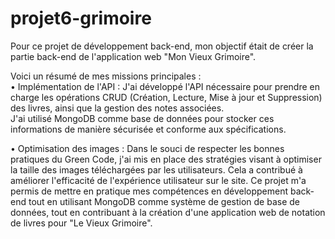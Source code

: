 # projet6-grimoire

Pour ce projet de développement back-end, mon objectif était de créer la partie back-end de l'application web "Mon Vieux Grimoire".  
    
Voici un résumé de mes missions principales :  
•	Implémentation de l'API : J'ai développé l'API nécessaire pour prendre en charge les opérations CRUD (Création, Lecture, Mise à jour et Suppression) des livres, ainsi que la gestion des notes associées.  
J'ai utilisé MongoDB comme base de données pour stocker ces informations de manière sécurisée et conforme aux spécifications.  
  
•	Optimisation des images : Dans le souci de respecter les bonnes pratiques du Green Code, j'ai mis en place des stratégies visant à optimiser la taille des images téléchargées par les utilisateurs. Cela a contribué à améliorer l'efficacité de l'expérience utilisateur sur le site.
Ce projet m'a permis de mettre en pratique mes compétences en développement back-end tout en utilisant MongoDB comme système de gestion de base de données, tout en contribuant à la création d'une application web de notation de livres pour "Le Vieux Grimoire".
